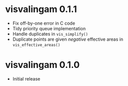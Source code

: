 # visvalingam 0.1.1

* Fix off-by-one error in C code
* Tidy priority queue implementation
* Handle duplicates in `vis_simplify()`
* Duplicate points are given *negative* effective areas in `vis_effective_areas()`

# visvalingam 0.1.0

* Initial release
